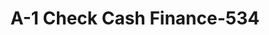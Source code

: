 ---
f_zip-code: 70422
f_state-code: LA
title: A-1 Check Cash Finance-534
f_phone: 985-747-8188
f_city-only: Amite
f_address: 117 East Oak Street Amite
f_location-unique-id: '534'
slug: a-1-check-cash-finance-534
updated-on: '2024-05-30T13:46:58.046Z'
created-on: '2024-05-30T13:36:59.803Z'
published-on: '2024-05-30T13:54:32.469Z'
f_city-state: cms/city/amite-la.md
f_company: cms/company/a-1-check-cash-finance.md
f_state: cms/state/louisiana.md
layout: '[payday-loan].html'
tags: payday-loan
---